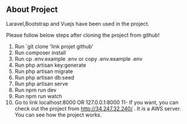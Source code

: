 
## About Project

Laravel,Bootstrap and Vuejs have been used in the project.

Please follow below steps after cloning the project from github!

1. Run `git clone 'link projet github'
2. Run composer install
3. Run cp .env.example .env or copy .env.example .env
4. Run php artisan key:generate
5. Run php artisan migrate
6. Run php artisan db:seed
7. Run php artisan serve
8. Run npm run dev
9. Run npm run watch
10. Go to link localhost:8000 OR 127.0.0.1:8000
11- If you want, you can check out the project from http://34.247.32.240/ . It is a AWS server. You can see how the project works.

